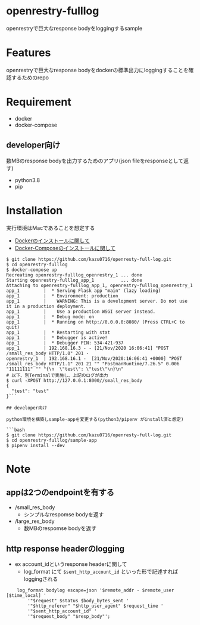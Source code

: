 # openrestry-fulllog
 
openrestryで巨大なresponse bodyをloggingするsample
 
# Features
 
openrestryで巨大なresponse bodyをdockerの標準出力にloggingすることを確認するためのrepo
 
# Requirement
 
- docker
- docker-compose

## developer向け

数MBのresponse bodyを出力するためのアプリ(json fileをresponseとして返す)

- python3.8
- pip
 
# Installation
 
実行環境はMacであることを想定する

- [Dockerのインストールに関して](https://hub.docker.com/editions/community/docker-ce-desktop-mac)
- [Docker-Composeのインストールに関して](https://docs.docker.com/docker-for-mac/install/)

```
$ git clone https://github.com/kazu0716/openresty-full-log.git
$ cd openrestry-fulllog
$ docker-compose up   
Recreating openrestry-fulllog_openrestry_1 ... done
Starting openrestry-fulllog_app_1          ... done
Attaching to openrestry-fulllog_app_1, openrestry-fulllog_openrestry_1
app_1         |  * Serving Flask app "main" (lazy loading)
app_1         |  * Environment: production
app_1         |    WARNING: This is a development server. Do not use it in a production deployment.
app_1         |    Use a production WSGI server instead.
app_1         |  * Debug mode: on
app_1         |  * Running on http://0.0.0.0:8080/ (Press CTRL+C to quit)
app_1         |  * Restarting with stat
app_1         |  * Debugger is active!
app_1         |  * Debugger PIN: 534-421-937
app_1         | 192.168.16.3 - - [21/Nov/2020 16:06:41] "POST /small_res_body HTTP/1.0" 201 -
openrestry_1  | 192.168.16.1 -  [21/Nov/2020:16:06:41 +0000] "POST /small_res_body HTTP/1.1" 201 21 "" "PostmanRuntime/7.26.5" 0.006 "11111111" "" "{\n  \"test\": \"test\"\n}\n"
# 以下、別Terminalで実施し、上記のログが出力
$ curl -XPOST http://127.0.0.1:8000//small_res_body
{
  "test": "test"
}```

## developer向け

python環境を構築しsample-appを変更する(python3/pipenv がinstall済と想定)

```bash
$ git clone https://github.com/kazu0716/openresty-full-log.git
$ cd openrestry-fulllog/sample-app
$ pipenv install --dev

```

 
# Note
 
## appは2つのendpointを有する
  - /small_res_body
    - シンプルなrespomse bodyを返す
  - /large_res_body
    - 数MBのrespomse bodyを返す

## http response headerのlogging
  - ex account_idというresponse headerに関して
    - log_format にて `$sent_http_account_id` といった形で記述すればloggingされる

```
    log_format bodylog escape=json '$remote_addr - $remote_user [$time_local] '
        '"$request" $status $body_bytes_sent '
        '"$http_referer" "$http_user_agent" $request_time '
        '"$sent_http_account_id" '
        '"$request_body" "$resp_body"';
```

